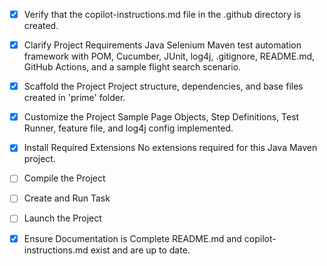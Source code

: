 - [x] Verify that the copilot-instructions.md file in the .github directory is created.

- [x] Clarify Project Requirements
Java Selenium Maven test automation framework with POM, Cucumber, JUnit, log4j, .gitignore, README.md, GitHub Actions, and a sample flight search scenario.

- [x] Scaffold the Project
Project structure, dependencies, and base files created in 'prime' folder.

- [x] Customize the Project
Sample Page Objects, Step Definitions, Test Runner, feature file, and log4j config implemented.

- [x] Install Required Extensions
No extensions required for this Java Maven project.

- [ ] Compile the Project
- [ ] Create and Run Task
- [ ] Launch the Project
- [x] Ensure Documentation is Complete
README.md and copilot-instructions.md exist and are up to date.
